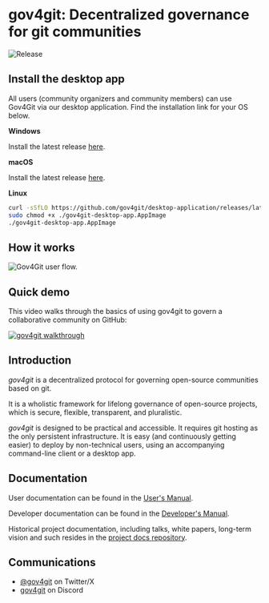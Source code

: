 # gov4git: Decentralized governance for git communities

![Release](https://github.com/gov4git/gov4git/actions/workflows/release.yaml/badge.svg)

## Install the desktop app

All users (community organizers and community members) can use Gov4Git via our desktop application. Find the installation link for your OS below.

**Windows**

Install the latest release [here](https://github.com/gov4git/desktop-application/releases/latest/download/gov4git-desktop-app-setup.exe).

**macOS**

Install the latest release [here](https://github.com/gov4git/desktop-application/releases/latest/download/gov4git-desktop-app.dmg).

**Linux**

```bash
curl -sSfLO https://github.com/gov4git/desktop-application/releases/latest/download/gov4git-desktop-app.AppImage
sudo chmod +x ./gov4git-desktop-app.AppImage
./gov4git-desktop-app.AppImage
```

## How it works

![Gov4Git user flow.](https://raw.githubusercontent.com/gov4git/materials/main/User%20Story/G4G%20User%20Story%20Option%201%20portrait.png?token=GHSAT0AAAAAACJXYWJLEKURAQMAHEUL4ESCZNK7IUQ)

## Quick demo

This video walks through the basics of using gov4git to govern a collaborative community on GitHub:

[![gov4git walkthrough](https://img.youtube.com/vi/5lByGoNT2cQ/maxresdefault.jpg)](https://www.youtube.com/watch?v=5lByGoNT2cQ)

## Introduction

*gov4git* is a decentralized protocol for governing open-source communities based on git.

It is a wholistic framework for lifelong governance of open-source projects, which is secure, flexible, transparent, and pluralistic.

*gov4git* is designed to be practical and accessible. It requires git hosting as the only persistent infrastructure. It is easy (and continuously getting easier) to deploy by non-technical users, using an accompanying command-line client or a desktop app.

## Documentation

User documentation can be found in the [User's Manual](doc/USER.md).

Developer documentation can be found in the [Developer's Manual](doc/DEV.md).

Historical project documentation, including talks, white papers, long-term vision and such resides in the [project docs repository](https://github.com/gov4git/doc).

## Communications

- [@gov4git](https://x.com/gov4git) on Twitter/X
- [gov4git](https://discord.gg/FqweERMB) on Discord
